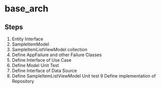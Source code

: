 # base_arch



## Steps

1. Entity Interface
2. SampleItemModel
3. SampleItemListViewModel collection
4. Define AppFailure and other Failure Classes
5. Define Interface of Use Case
6. Define Model Unit Test
7. Define Interface of Data Source
8. Define SampleItemListViewModel Unit test
9 Define implementation of Repository